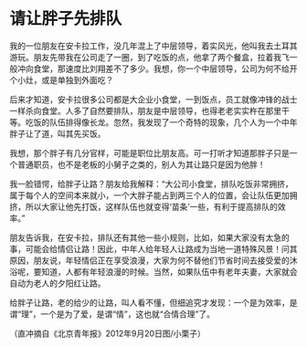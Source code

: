 # 请让胖子先排队

我的一位朋友在安卡拉工作，没几年混上了中层领导，着实风光，他叫我去土耳其游玩。朋友先带我在公司走了一圈，到了吃饭的点，他拿了两个餐盒，拉着我飞一般冲向食堂，那速度比刘翔差不了多少。我想，你一个中层领导，公司为何不给开个小灶，或是单独到外面吃？

后来才知道，安卡拉很多公司都是大企业小食堂，一到饭点，员工就像冲锋的战士一样杀向食堂。人多了自然要排队，朋友是中层领导，也得老老实实杵在那里干等。吃饭的队伍排得像长龙。忽然，我发现了一个奇特的现象，几个人为一个中年胖子让了道，叫其先买饭。

我想，那个胖子有几分官样，可能是职位比朋友高。可一打听才知道那胖子只是一个普通职员，也不是老板的小舅子之类的，别人为其让路只是因为他胖！

我一脸错愕，给胖子让路？朋友给我解释：“大公司小食堂，排队吃饭非常拥挤，属于每个人的空间本来就小，一个大胖子能占到两三个人的位置，会让队伍更加拥挤，所以大家让他先打饭，这样队伍也就变得‘苗条’一些，有利于提高排队的效率。”

朋友告诉我，在安卡拉，排队还有其他一些小规则，比如，如果大家没有太急的事，可能会给情侣让路！因此，中年人给年轻人让路成为当地一道特殊风景！问其原因，朋友说，年轻情侣正在享受浪漫，大家为何不替他们节省时间去接受爱的沐浴呢，要知道，人都有年轻浪漫的时候。当然，如果队伍中有老年夫妻，大家就会自动为老人的夕阳红让路。

给胖子让路，老的给少的让路，叫人看不懂，但细追究才发现：一个是为效率，是谓“理”，一个是为了爱，是谓“情”，这也就“合情合理”了。

（直冲摘自《北京青年报》2012年9月20日图/小栗子）